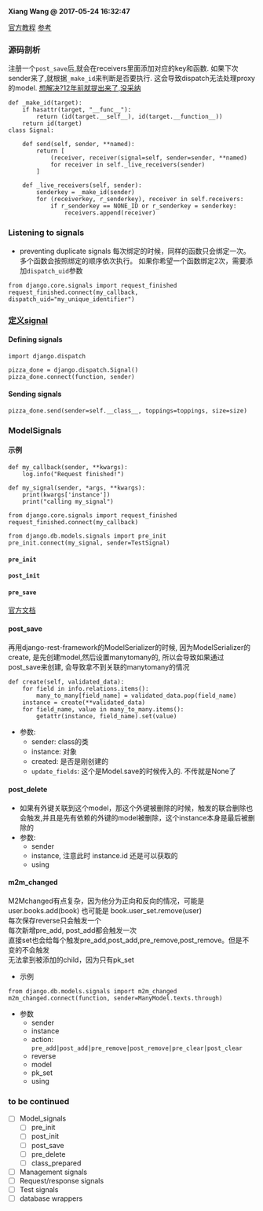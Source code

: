 **Xiang Wang @ 2017-05-24 16:32:47**

[官方教程](https://docs.djangoproject.com/en/5.0/topics/signals/) [参考](https://docs.djangoproject.com/en/3.0/ref/signals/)

### 源码剖析
注册一个`post_save`后,就会在receivers里面添加对应的key和函数. 如果下次sender来了,就根据`_make_id`来判断是否要执行. 这会导致dispatch无法处理proxy的model. [想解决?12年前就提出来了,没采纳](https://code.djangoproject.com/attachment/ticket/9318/0001-Propagate-message-to-parent-s-handler-sender-is-chil.patch)

```python3
def _make_id(target):
    if hasattr(target, "__func__"):
        return (id(target.__self__), id(target.__function__))
    return id(target)
class Signal:

    def send(self, sender, **named):
        return [
            (receiver, receiver(signal=self, sender=sender, **named)
            for receiver in self._live_receivers(sender)
        ]

    def _live_receivers(self, sender):
        senderkey = _make_id(sender)
        for (receiverkey, r_senderkey), receiver in self.receivers:
            if r_senderkey == NONE_ID or r_senderkey = senderkey:
                receivers.append(receiver)
```

### Listening to signals
* preventing duplicate signals
每次绑定的时候，同样的函数只会绑定一次。多个函数会按照绑定的顺序依次执行。 如果你希望一个函数绑定2次，需要添加`dispatch_uid`参数
```
from django.core.signals import request_finished  
request_finished.connect(my_callback, dispatch_uid="my_unique_identifier")
```

### [定义signal](https://docs.djangoproject.com/en/5.0/topics/signals/#defining-and-sending-signals)
#### Defining signals
```
import django.dispatch

pizza_done = django.dispatch.Signal()
pizza_done.connect(function, sender)
```

#### Sending signals
```
pizza_done.send(sender=self.__class__, toppings=toppings, size=size)
```

### ModelSignals
#### 示例
```
def my_callback(sender, **kwargs):
    log.info("Request finished!")

def my_signal(sender, *args, **kwargs):
    print(kwargs['instance'])
    print("calling my_signal")

from django.core.signals import request_finished
request_finished.connect(my_callback)

from django.db.models.signals import pre_init
pre_init.connect(my_signal, sender=TestSignal)
```

#### `pre_init`
#### `post_init`

#### `pre_save`
[官方文档](http://ramwin.com:8888/ref/signals.html#pre-save)

#### post_save
再用django-rest-framework的ModelSerializer的时候, 因为ModelSerializer的create, 是先创建model,然后设置manytomany的, 所以会导致如果通过post_save来创建, 会导致拿不到关联的manytomany的情况
```
def create(self, validated_data):
    for field in info.relations.items():
        many_to_many[field_name] = validated_data.pop(field_name)
    instance = create(**validated_data)
    for field_name, value in many_to_many.items():
        getattr(instance, field_name).set(value)
```
* 参数:
    * sender: class的类
    * instance: 对象
    * created: 是否是刚创建的
    * `update_fields`: 这个是Model.save的时候传入的. 不传就是None了


#### post_delete
* 如果有外键关联到这个model，那这个外键被删除的时候，触发的联合删除也会触发,并且是先有依赖的外键的model被删除，这个instance本身是最后被删除的
* 参数:
    * sender
    * instance, 注意此时 instance.id 还是可以获取的
    * using

#### m2m_changed
M2Mchanged有点复杂，因为他分为正向和反向的情况，可能是user.books.add(book) 也可能是 book.user_set.remove(user)  
每次保存reverse只会触发一个  
每次新增pre_add, post_add都会触发一次  
直接set也会给每个触发pre_add,post_add,pre_remove,post_remove。但是不变的不会触发  
无法拿到被添加的child，因为只有pk_set  
* 示例
```
from django.db.models.signals import m2m_changed
m2m_changed.connect(function, sender=ManyModel.texts.through)
```
* 参数
    * sender
    * instance
    * action: `pre_add|post_add|pre_remove|post_remove|pre_clear|post_clear`
    * reverse
    * model
    * pk_set
    * using

### to be continued
* [ ] Model_signals
    * [ ] pre_init
    * [ ] post_init
    * [ ] post_save
    * [ ] pre_delete
    * [ ] class_prepared
* [ ] Management signals
* [ ] Request/response signals
* [ ] Test signals
* [ ] database wrappers
